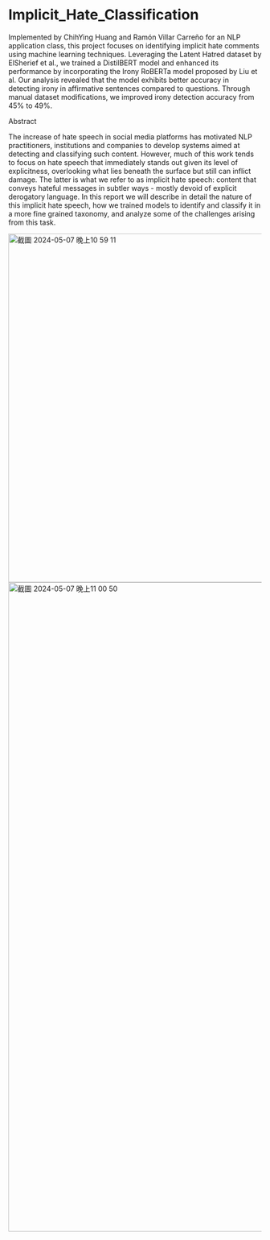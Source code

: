 # Implicit_Hate_Classification
Implemented by ChihYing Huang and Ramón Villar Carreño for an NLP application class, this project focuses on identifying implicit hate comments using machine learning techniques. Leveraging the Latent Hatred dataset by ElSherief et al., we trained a DistilBERT model and enhanced its performance by incorporating the Irony RoBERTa model proposed by Liu et al. Our analysis revealed that the model exhibits better accuracy in detecting irony in affirmative sentences compared to questions. Through manual dataset modifications, we improved irony detection accuracy from 45% to 49%.

Abstract

The increase of hate speech in social media platforms has motivated NLP practitioners, institutions and companies to develop systems aimed at detecting and classifying such content. However, much of this work tends to focus on hate speech that immediately stands out given its level of explicitness, overlooking what lies beneath the surface but still can inflict damage. The latter is what we refer to as implicit hate speech: content that conveys hateful messages in subtler ways - mostly devoid of explicit derogatory language. In this report we will describe in detail the nature of this implicit hate speech, how we trained models to identify and classify it in a more fine grained taxonomy, and analyze some of the challenges arising from this task.


<img width="693" alt="截圖 2024-05-07 晚上10 59 11" src="https://github.com/elsa0713/Implicit_Hate_Classification/assets/73061577/9487e135-182b-4d83-aab4-44c90954a37e">


<img width="1290" alt="截圖 2024-05-07 晚上11 00 50" src="https://github.com/elsa0713/Implicit_Hate_Classification/assets/73061577/dbab3280-ce4f-40fe-b1ee-9177e4d5cc6b">


